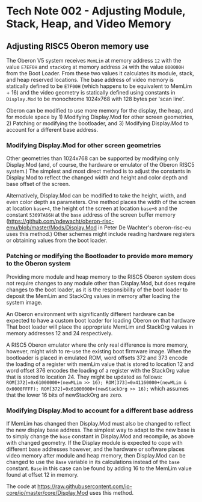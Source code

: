 # Tech Note 002 - Adjusting Module, Stack, Heap, and Video Memory
## Adjusting RISC5 Oberon memory use

The Oberon V5 system receives `MemLim` at memory address `12` with the value `E7EF0H` and `stackOrg` at memory address `24` with the value `800000H` from the Boot Loader. From these two values it calculates its module, stack, and heap reserved locations. The base address of video memory is statically defined to be `E7F00H` (which happens to be equivalent to MemLim + 16) and the video geometry is statically defined using constants in `Display.Mod` to be monochrome 1024x768 with 128 bytes per 'scan line'.

Oberon can be modified to use more memory for the display, the heap, and for module space by 1) Modifying Display.Mod for other screen geometries, 2) Patching or modifying the bootloader, and 3) Modifying Display.Mod to account for a different base address. 

### Modifying Display.Mod for other screen geometries

Other geometries than 1024x768 can be supported by modifying only Display.Mod (and, of course, the hardware or emulator of the Oberon RISC5 system.) The simplest and most direct method is to adjust the constants in Display.Mod to reflect the changed width and height and color depth and base offset of the screen. 

Alternatively, Display.Mod can be modified to take the height, width, and even color depth as parameters. One method places the width of the screen at location `base+4`, the height of the screen at location `base+8` and the constant `53697A66H` at the `base` address of the screen buffer memory (https://github.com/pdewacht/oberon-risc-emu/blob/master/Mods/Display.Mod in Peter De Wachter's oberon-risc-eu uses this method.) Other schemes might include reading hardware registers or obtaining values from the boot loader.

### Patching or modifying the Bootloader to provide more memory to the Oberon system

Providing more module and heap memory to the RISC5 Oberon system does not require changes to any module other than Display.Mod, but does require changes to the boot loader, as it is the responsibility of the boot loader to deposit the MemLim and StackOrg values in memory after loading the system image.

An Oberon environment with significantly different hardware can be expected to have a custom boot loader for loading Oberon on that hardware That boot loader will place the appropriate MemLim and StackOrg values in memory addresses 12 and 24 respectively.

A RISC5 Oberon emulator where the only real difference is more memory, however, might wish to re-use the existing boot firmware image. When the bootloader is placed in emulated ROM, word offsets 372 and 373 encode the loading of a register with memLim value that is stored to location 12 and word offset 376 encodes the loading of a register with the StackOrg value that is stored to location 24. They might be updated as follows: `ROM[372]=0x61000000+(newMLim >> 16); ROM[373]=0x41160000+(newMLim & 0x0000FFFF); ROM[372]=0x61000000+(newStackOrg >> 16);` which assumes that the lower 16 bits of newStackOrg are zero. 

### Modifying Display.Mod to account for a different base address

If MemLim has changed then Display.Mod must also be changed to reflect the new display base address. The simplest way to adapt to the new base is to simply change the `base` constant in Display.Mod and recompile, as above with changed geometry. If the Display module is expected to cope with different base addresses however, and the hardware or software places video memory after module and heap memory, then Display.Mod can be changed to use the `Base` variable in its calculations instead of the `base` constant. `Base` in this case can be found by adding 16 to the MemLim value found at offset 12 in memory.

The code at https://raw.githubusercontent.com/io-core/io/master/core/Display.Mod uses this method.

